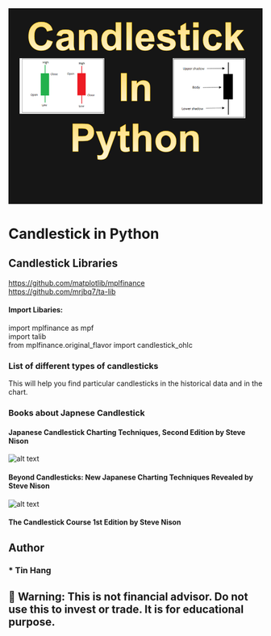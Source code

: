 
<img src="Candlestick.PNG">

# Candlestick in Python

## Candlestick Libraries
https://github.com/matplotlib/mplfinance  
https://github.com/mrjbq7/ta-lib   

#### Import Libaries:
import mplfinance as mpf   
import talib  
from mplfinance.original_flavor import candlestick_ohlc  

### List of different types of candlesticks

This will help you find particular candlesticks in the historical data and in the chart.  

### Books about Japnese Candlestick  
#### Japanese Candlestick Charting Techniques, Second Edition by Steve Nison 
![alt text](https://cdn.shopify.com/s/files/1/0084/5972/products/JCCT_x700.jpg?v=1355352145)
#### Beyond Candlesticks: New Japanese Charting Techniques Revealed by Steve Nison  
![alt text](https://images-na.ssl-images-amazon.com/images/I/41YI+SUXLfS._SY344_BO1,204,203,200_.jpg)
#### The Candlestick Course 1st Edition by Steve Nison  

## Author  
### * Tin Hang  

## 🔴 Warning: This is not financial advisor.  Do not use this to invest or trade. It is for educational purpose.  
